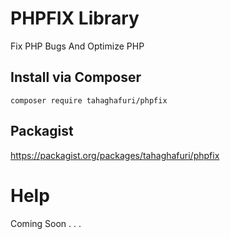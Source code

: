 # PHPFIX Library
Fix PHP Bugs And Optimize PHP
## Install via Composer
`composer require tahaghafuri/phpfix`
## Packagist
https://packagist.org/packages/tahaghafuri/phpfix
# Help
Coming Soon . . .
